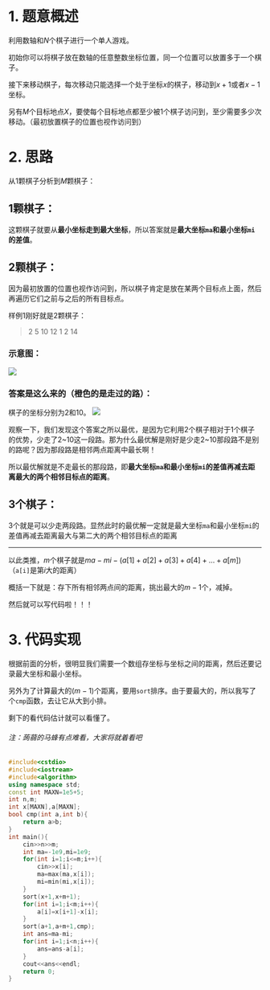 # 1. 题意概述

利用数轴和$N$个棋子进行一个单人游戏。

初始你可以将棋子放在数轴的任意整数坐标位置，同一个位置可以放置多于一个棋子。

接下来移动棋子，每次移动只能选择一个处于坐标$x$的棋子，移动到$x+1$或者$x−1$坐标。

另有$M$个目标地点$X$，要使每个目标地点都至少被1个棋子访问到，至少需要多少次移动。（最初放置棋子的位置也视作访问到）

# 2. 思路
从$1$颗棋子分析到$M$颗棋子：

## 1颗棋子：
 
 这颗棋子就要从**最小坐标走到最大坐标**，所以答案就是**最大坐标`ma`和最小坐标`mi`的差值**。

## 2颗棋子：
因为最初放置的位置也视作访问到，所以棋子肯定是放在某两个目标点上面，然后再遍历它们之前与之后的所有目标点。

样例1刚好就是2颗棋子：
>2 5
>10 12 1 2 14

### 示意图：
![](https://cdn.luogu.com.cn/upload/image_hosting/5o7b7la5.png)

### 答案是这么来的（橙色的是走过的路）：

棋子的坐标分别为2和10。
![](https://cdn.luogu.com.cn/upload/image_hosting/i143g8zi.png)

观察一下，我们发现这个答案之所以最优，是因为它利用2个棋子相对于1个棋子的优势，少走了2~10这一段路。那为什么最优解是刚好是少走2~10那段路不是别的路呢？因为那段路是相邻两点距离中最长啊！

所以最优解就是不走最长的那段路，即**最大坐标`ma`和最小坐标`mi`的差值再减去距离最大的两个相邻目标点的距离**。

## 3个棋子：
3个就是可以少走两段路。显然此时的最优解一定就是最大坐标`ma`和最小坐标`mi`的差值再减去距离最大与第二大的两个相邻目标点的距离



---
以此类推，$m$个棋子就是$ma-mi-(a[1]+a[2]+a[3]+a[4]+...+a[m])$（`a[i]`是第$i$大的距离）

概括一下就是：存下所有相邻两点间的距离，挑出最大的$m-1$个，减掉。


然后就可以写代码啦！！！


# 3. 代码实现

根据前面的分析，很明显我们需要一个数组存坐标与坐标之间的距离，然后还要记录最大坐标和最小坐标。

另外为了计算最大的$(m-1)$个距离，要用`sort`排序。由于要最大的，所以我写了个`cmp`函数，去让它从大到小排。

剩下的看代码估计就可以看懂了。

###### 注：蒟蒻的马蜂有点难看，大家将就着看吧

```cpp
#include<cstdio>
#include<iostream>
#include<algorithm>
using namespace std;
const int MAXN=1e5+5;
int n,m;
int x[MAXN],a[MAXN];
bool cmp(int a,int b){
	return a>b;
}
int main(){
	cin>>n>>m;
	int ma=-1e9,mi=1e9;
	for(int i=1;i<=m;i++){
		cin>>x[i];
		ma=max(ma,x[i]);
		mi=min(mi,x[i]);
	}
	sort(x+1,x+m+1);
	for(int i=1;i<m;i++){
		a[i]=x[i+1]-x[i];
	}
	sort(a+1,a+m+1,cmp);
	int ans=ma-mi;
	for(int i=1;i<n;i++){
		ans=ans-a[i];
	}
	cout<<ans<<endl;
	return 0;
}
```